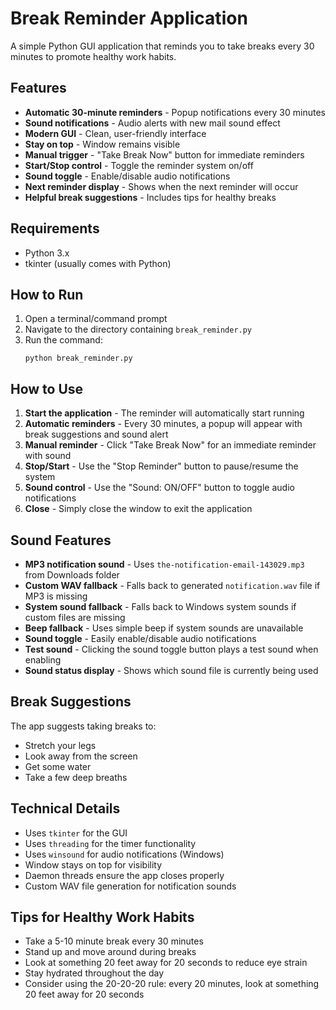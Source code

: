 # Break Reminder Application

A simple Python GUI application that reminds you to take breaks every 30 minutes to promote healthy work habits.

## Features

- **Automatic 30-minute reminders** - Popup notifications every 30 minutes
- **Sound notifications** - Audio alerts with new mail sound effect
- **Modern GUI** - Clean, user-friendly interface
- **Stay on top** - Window remains visible
- **Manual trigger** - "Take Break Now" button for immediate reminders
- **Start/Stop control** - Toggle the reminder system on/off
- **Sound toggle** - Enable/disable audio notifications
- **Next reminder display** - Shows when the next reminder will occur
- **Helpful break suggestions** - Includes tips for healthy breaks

## Requirements

- Python 3.x
- tkinter (usually comes with Python)

## How to Run

1. Open a terminal/command prompt
2. Navigate to the directory containing `break_reminder.py`
3. Run the command:
   ```
   python break_reminder.py
   ```

## How to Use

1. **Start the application** - The reminder will automatically start running
2. **Automatic reminders** - Every 30 minutes, a popup will appear with break suggestions and sound alert
3. **Manual reminder** - Click "Take Break Now" for an immediate reminder with sound
4. **Stop/Start** - Use the "Stop Reminder" button to pause/resume the system
5. **Sound control** - Use the "Sound: ON/OFF" button to toggle audio notifications
6. **Close** - Simply close the window to exit the application

## Sound Features

- **MP3 notification sound** - Uses `the-notification-email-143029.mp3` from Downloads folder
- **Custom WAV fallback** - Falls back to generated `notification.wav` file if MP3 is missing
- **System sound fallback** - Falls back to Windows system sounds if custom files are missing
- **Beep fallback** - Uses simple beep if system sounds are unavailable
- **Sound toggle** - Easily enable/disable audio notifications
- **Test sound** - Clicking the sound toggle button plays a test sound when enabling
- **Sound status display** - Shows which sound file is currently being used

## Break Suggestions

The app suggests taking breaks to:
- Stretch your legs
- Look away from the screen
- Get some water
- Take a few deep breaths

## Technical Details

- Uses `tkinter` for the GUI
- Uses `threading` for the timer functionality
- Uses `winsound` for audio notifications (Windows)
- Window stays on top for visibility
- Daemon threads ensure the app closes properly
- Custom WAV file generation for notification sounds

## Tips for Healthy Work Habits

- Take a 5-10 minute break every 30 minutes
- Stand up and move around during breaks
- Look at something 20 feet away for 20 seconds to reduce eye strain
- Stay hydrated throughout the day
- Consider using the 20-20-20 rule: every 20 minutes, look at something 20 feet away for 20 seconds 